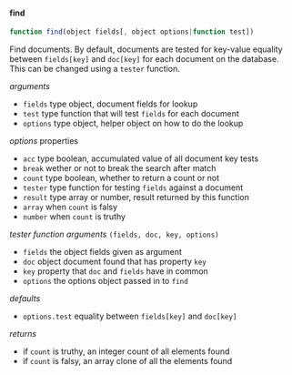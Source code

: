 #### find

```js
function find(object fields[, object options|function test])
```
Find documents. By default, documents are tested for key-value
equality between `fields[key]` and `doc[key]` for each document
on the database. This can be changed using a `tester` function.

_arguments_
 - `fields` type object, document fields for lookup
 - `test` type function that will test `fields` for each document
 - `options` type object, helper object on how to do the lookup

_options_ properties
 - `acc` type boolean, accumulated value of all document key tests
 - `break` wether or not to break the search after match
 - `count` type boolean, whether to return a count or not
 - `tester` type function for testing `fields` against a document
 - `result` type array or number, result returned by this function
  - `array` when `count` is falsy
  - `number` when `count` is truthy

_tester function arguments_ `(fields, doc, key, options)`
 - `fields` the object fields given as argument
 - `doc` object document found that has property `key`
 - `key` property that `doc` and `fields` have in common
 - `options` the options object passed in to `find`

_defaults_
- `options.test` equality between `fields[key]` and `doc[key]`

_returns_
 - if `count` is truthy, an integer count of all elements found
 - if `count` is falsy, an array clone of all the elements found
